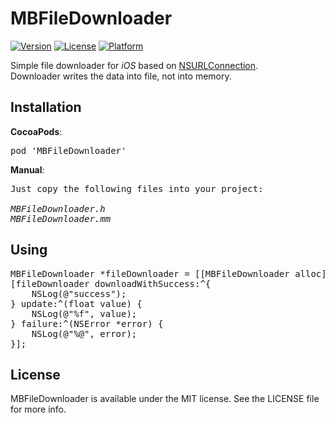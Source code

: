 # MBFileDownloader

[![Version](https://img.shields.io/cocoapods/v/MBFileDownloader.svg?style=flat)](http://cocoadocs.org/docsets/MBFileDownloader)
[![License](https://img.shields.io/cocoapods/l/MBFileDownloader.svg?style=flat)](http://cocoadocs.org/docsets/MBFileDownloader)
[![Platform](https://img.shields.io/cocoapods/p/MBFileDownloader.svg?style=flat)](http://cocoadocs.org/docsets/MBFileDownloader)

Simple file downloader for <i>iOS</i> based on <a href="https://developer.apple.com/library/prerelease/mac/documentation/Cocoa/Reference/Foundation/Classes/NSURLConnection_Class/index.html">NSURLConnection</a>.<br>
Downloader writes the data into file, not into memory.
<br>
## Installation
<b>CocoaPods</b>:
<pre>
pod 'MBFileDownloader'
</pre>
<b>Manual</b>:
<pre>
Just copy the following files into your project:

<i>MBFileDownloader.h
MBFileDownloader.mm</i>
</pre>
## Using
<pre>
MBFileDownloader *fileDownloader = [[MBFileDownloader alloc] initWithURL:url toFilePath:filePath];
[fileDownloader downloadWithSuccess:^{
    NSLog(@"success");
} update:^(float value) {
    NSLog(@"%f", value);
} failure:^(NSError *error) {
    NSLog(@"%@", error);
}];
</pre>

## License

MBFileDownloader is available under the MIT license. See the LICENSE file for more info.
